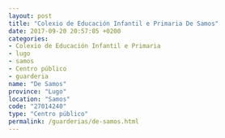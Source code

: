 ```yaml
---
layout: post
title: "Colexio de Educación Infantil e Primaria De Samos"
date: 2017-09-20 20:57:05 +0200
categories:
- Colexio de Educación Infantil e Primaria
- lugo
- samos
- Centro público
- guarderia
name: "De Samos"
province: "Lugo"
location: "Samos"
code: "27014240"
type: "Centro público"
permalink: /guarderias/de-samos.html
---
```

